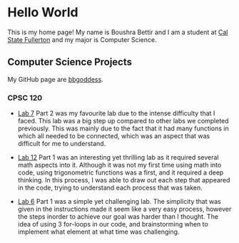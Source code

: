 # Hello World
This is my home page! My name is Boushra Bettir and I am a student at [Cal State Fullerton](http://www.fullerton.edu/) and my major is Computer Science.

## Computer Science Projects

My GitHub page are [bbgoddess](https://github.com/bbgoddess).

### CPSC 120


* [Lab 7](https://github.com/cpsc-pilot-fall-2022/cpsc-120-lab-07-boushr_and_arturo) Part 2 was my favourite lab due to the intense difficulty that I faced. This lab was a big step up compared to other labs we completed previously. This was mainly due to the fact that it had many functions in which
all needed to be connected, which was an aspect that was difficult for me to understand. 

* [Lab 12](https://github.com/cpsc-pilot-fall-2022/cpsc-120-lab-12-sama-boushra-ethan) Part 1 was an interesting yet thrilling lab as it required several math aspects into it. Although it was not my first time using math into code, using trigonometric functions was a first, and it required a deep thinking.
In this process, I was able to draw out each step that appeared in the code, trying to understand each process that was taken.

* [Lab 6](https://github.com/cpsc-pilot-fall-2022/cpsc-120-lab-06-boushra_ivan_kiara) Part 1 was a simple yet challenging lab. The simplicity that was given in the instructions made it seem like a very easy process, however the steps inorder to achieve our goal was harder than I thought. The idea of 
using 3 for-loops in our code, and brainstorming when to implement what element at what time was challenging. 
 
